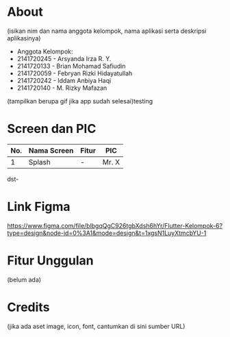 # About

(isikan nim dan nama anggota kelompok, nama aplikasi serta deskripsi aplikasinya)
- Anggota Kelompok:
- 2141720245 - Arsyanda Irza R. Y.
- 2141720133 - Brian Mohamad Safiudin
- 2141720059 - Febryan Rizki Hidayatullah
- 2141720242 - Iddam Anbiya Haqi
- 2141720140 - M. Rizky Mafazan

(tampilkan berupa gif jika app sudah selesai)testing

# Screen dan PIC

| No. | Nama Screen | Fitur | PIC
|-----|-------------|-------|-----|
| 1 | Splash        | -     | Mr. X |

dst-


# Link Figma

https://www.figma.com/file/blbgqQgC926tgbXdsh6hYr/Flutter-Kelompok-6?type=design&node-id=0%3A1&mode=design&t=1xgsN1LuyXtmcbYU-1


# Fitur Unggulan

(belum ada)


# Credits

(jika ada aset image, icon, font, cantumkan di sini sumber URL)